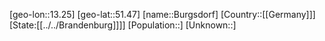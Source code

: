 ﻿---
location: [51.47,13.25]
type: City
tags:
- geo/City


SpocWebEntityId: 29415
isDeleted: false
confidential: public

---
[geo-lon::13.25]
[geo-lat::51.47]
[name::Burgsdorf]
[Country::[[Germany]]]
[State:[[../../Brandenburg]]]]
[Population::]
[Unknown::]

